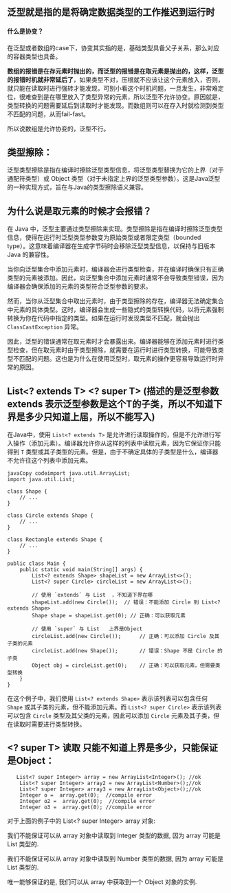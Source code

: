 ## 泛型就是指的是将确定数据类型的工作推迟到运行时

#### 什么是协变？

在泛型或者数组的case下，协变其实指的是，基础类型具备父子关系，那么对应的容器类型也具备。

**数组的报错是在存元素时抛出的，而泛型的报错是在取元素是抛出的，这样，泛型的报错时机就非常延后了**，如果类型不对，压根就不应该让这个元素放入，否则，就只能在读取时进行强转才能发现，可别小看这个时机问题，一旦发生，非常难定位，很难查到是在哪里放入了类型异常的元素，所以泛型不允许协变。原因就是，类型转换的问题需要延后到读取时才能发现。而数组则可以在存入时就检测到类型不匹配的问题，从而fail-fast。

所以说数组是允许协变的，泛型不行。

## 类型擦除：

泛型类型擦除是指在编译时擦除泛型类型信息，将泛型类型替换为它的上界（对于通配符类型）或 Object 类型（对于未指定上界的泛型类型参数）。这是Java泛型的一种实现方式，旨在与Java的类型擦除语义兼容。



## 为什么说是取元素的时候才会报错？

在 Java 中，泛型主要通过类型擦除来实现。类型擦除是指在编译时擦除泛型类型信息，使得在运行时泛型类型参数变为原始类型或者限定类型（bounded type）。这意味着编译器在生成字节码时会移除泛型类型信息，以保持与旧版本 Java 的兼容性。

当你向泛型集合中添加元素时，编译器会进行类型检查，并在编译时确保只有正确类型的元素被添加。因此，向泛型集合中添加元素时通常不会导致类型错误，因为编译器会确保添加的元素的类型符合泛型参数的要求。

然而，当你从泛型集合中取出元素时，由于类型擦除的存在，编译器无法确定集合中元素的具体类型。这时，编译器会生成一些隐式的类型转换代码，以将元素强制转换为你在代码中指定的类型。如果在运行时发现类型不匹配，就会抛出 `ClassCastException` 异常。

因此，泛型的错误通常在取元素时才会暴露出来。编译器能够在添加元素时进行类型检查，但在取元素时由于类型擦除，就需要在运行时进行类型转换，可能导致类型不匹配的问题。这也是为什么在使用泛型时，取元素的操作更容易导致运行时异常的原因。

## List<? extends T>   <? super T> (描述的是泛型参数 extends 表示泛型参数是这个T的子类，所以不知道下界是多少只知道上届，所以不能写入)

在Java中，使用 `List<? extends T>` 是允许进行读取操作的，但是不允许进行写入操作（添加元素）。编译器允许你从这样的列表中读取元素，因为它保证你只能得到 `T` 类型或其子类型的元素。但是，由于不确定具体的子类型是什么，编译器不允许往这个列表中添加元素。

```
javaCopy codeimport java.util.ArrayList;
import java.util.List;

class Shape {
    // ...
}

class Circle extends Shape {
    // ...
}

class Rectangle extends Shape {
    // ...
}

public class Main {
    public static void main(String[] args) {
        List<? extends Shape> shapeList = new ArrayList<>();
        List<? super Circle> circleList = new ArrayList<>();

        // 使用 `extends` 与 List  ，不知道下界在哪
        shapeList.add(new Circle());  // 错误：不能添加 Circle 到 List<? extends Shape>
        Shape shape = shapeList.get(0); // 正确：可以获取元素

        // 使用 `super` 与 List   上界是Object
        circleList.add(new Circle());      // 正确：可以添加 Circle 及其子类的元素
        circleList.add(new Shape());       // 错误：Shape 不是 Circle 的子类
        Object obj = circleList.get(0);    // 正确：可以获取元素，但需要类型转换
    }
}
```

在这个例子中，我们使用 `List<? extends Shape>` 表示该列表可以包含任何 `Shape` 或其子类的元素，但不能添加元素。而 `List<? super Circle>` 表示该列表可以包含 `Circle` 类型及其父类的元素，因此可以添加 `Circle` 元素及其子类，但在读取时需要进行类型转换。



##  <? super T> 读取 只能不知道上界是多少，只能保证是Object：

       List<? super Integer> array = new ArrayList<Integer>(); //ok
        List<? super Integer> array2 = new ArrayList<Number>();//ok
        List<? super Integer> array3 = new ArrayList<Object>();//ok
        Integer o =  array.get(0);  //compile error
        Integer o2 =  array.get(0);  //compile error
        Integer o3 =  array.get(0); //compile error
对于上面的例子中的 List<? super Integer> array 对象:

我们不能保证可以从 array 对象中读取到 Integer 类型的数据, 因为 array 可能是 List 类型的.

我们不能保证可以从 array 对象中读取到 Number 类型的数据, 因为 array 可能是 List 类型的.

唯一能够保证的是, 我们可以从 array 中获取到一个 Object 对象的实例.
